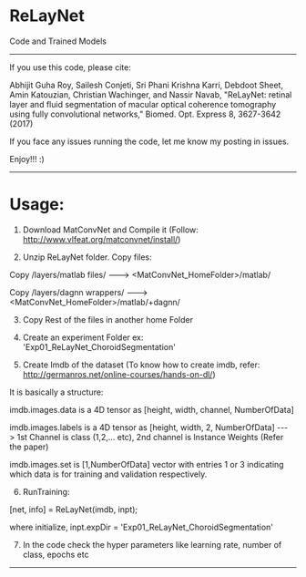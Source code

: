 # ReLayNet

Code and Trained Models

-----------------
If you use this code, please cite:

Abhijit Guha Roy, Sailesh Conjeti, Sri Phani Krishna Karri, Debdoot Sheet, Amin Katouzian, Christian Wachinger, and Nassir Navab, 
"ReLayNet: retinal layer and fluid segmentation of macular optical coherence tomography using fully convolutional networks," 
Biomed. Opt. Express 8, 3627-3642 (2017) 

If you face any issues running the code, let me know my posting in issues.

Enjoy!!! :) 

------------------


# Usage: 

1. Download MatConvNet and Compile it (Follow: http://www.vlfeat.org/matconvnet/install/)

2. Unzip ReLayNet folder. Copy files:

Copy /layers/matlab files/ ---> <MatConvNet_HomeFolder>/matlab/

Copy /layers/dagnn wrappers/ ---> <MatConvNet_HomeFolder>/matlab/+dagnn/

3. Copy Rest of the files in another home Folder

4. Create an experiment Folder ex: 'Exp01_ReLayNet_ChoroidSegmentation'

5. Create Imdb of the dataset (To know how to create imdb, refer: http://germanros.net/online-courses/hands-on-dl/)

It is basically a structure: 

imdb.images.data is a 4D tensor as [height, width, channel, NumberOfData]

imdb.images.labels is a 4D tensor as [height, width, 2, NumberOfData] ---> 1st Channel is class (1,2,... etc), 2nd channel is Instance Weights (Refer the paper)

imdb.images.set is [1,NumberOfData] vector with entries 1 or 3 indicating which data is for training and validation respectively.

6. RunTraining: 

[net, info] = ReLayNet(imdb, inpt); 

where initialize, inpt.expDir = 'Exp01_ReLayNet_ChoroidSegmentation'

7. In the code check the hyper parameters like learning rate, number of class, epochs etc

-----------------------------
